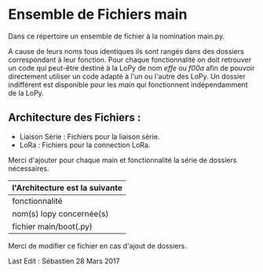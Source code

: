 # Ensemble de Fichiers main

Dans ce répertoire un ensemble de fichier
à la nomination main.py.

A cause de leurs noms tous identiques ils sont rangés
dans des dossiers correspondant à leur fonction.
Pour chaque fonctionnalité on doit retrouver un code
qui peut-être destiné à la LoPy de nom *effe* ou *f00a*
afin de pouvoir directement utiliser un code adapté
à l'un ou l'autre des LoPy.
Un dossier indifférent est disponible pour les *main*
qui fonctionnent indépendamment de la LoPy.


## Architecture des Fichiers :

- Liaison Série : Fichiers pour la liaison série.
- LoRa : Fichiers pour la connection LoRa.


Merci d'ajouter pour chaque main et fonctionnalité
la série de dossiers nécessaires.

l'Architecture est la suivante  |
 ------------------------------ |
fonctionnalité |
nom(s) lopy concernée(s) |
fichier main/boot(.py) |

Merci de modifier ce fichier en cas d'ajout de dossiers.


Last Edit : Sébastien 28 Mars 2017


